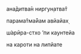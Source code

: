 ана̄дитва̄н ниргун̣атва̄т

парама̄тма̄йам авйайах̣

ш́арӣра-стхо ’пи каунтейа

на кароти на липйате